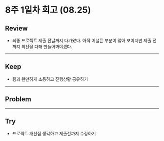 # 8주 1일차 회고 (08.25)

## Review

- 최종 프로젝트 제출 전날까지 다가왔다. 아직 어설픈 부분이 많아 보이지만 제출 전까지 최선을 다해 만들어봐야겠다.

---

## Keep

- 팀과 완만하게 소통하고 진행상황 공유하기

---

## Problem

---

## Try

- 프로젝트 개선점 생각하고 제출전까지 수정하기

